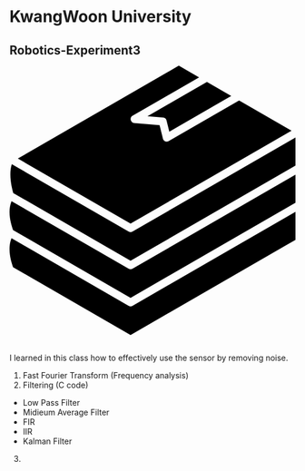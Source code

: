 # KwangWoon University 
## Robotics-Experiment3 <svg role="img" viewBox="0 0 24 24" xmlns="http://www.w3.org/2000/svg"><title>BookStack</title><path d="M.3013 17.6146c-.1299-.3387-.5228-1.5119-.1337-2.4314l9.8273 5.6738a.329.329 0 0 0 .3299 0L24 12.9616v2.3542l-13.8401 7.9906-9.8586-5.6918zM.1911 8.9628c-.2882.8769.0149 2.0581.1236 2.4261l9.8452 5.6841L24 9.0823V6.7275L10.3248 14.623a.329.329 0 0 1-.3299 0L.1911 8.9628zm13.1698-1.9361c-.1819.1113-.4394.0015-.4852-.2064l-.2805-1.1336-2.1254-.1752a.33.33 0 0 1-.1378-.6145l5.5782-3.2207-1.7021-.9826L.6979 8.4935l9.462 5.463 13.5104-7.8004-4.401-2.5407-5.9084 3.4113zm-.1821-1.7286.2321.938 5.1984-3.0014-2.0395-1.1775-4.994 2.8834 1.3099.108a.3302.3302 0 0 1 .2931.2495zM24 9.845l-13.6752 7.8954a.329.329 0 0 1-.3299 0L.1678 12.0667c-.3891.919.003 2.0914.1332 2.4311l9.8589 5.692L24 12.1993V9.845z"/></svg>

I learned in this class how to effectively use the sensor by removing noise.

1. Fast Fourier Transform (Frequency analysis)
2. Filtering (C code)
- Low Pass Filter
- Midieum Average Filter
- FIR
- IIR
- Kalman Filter


3. 
